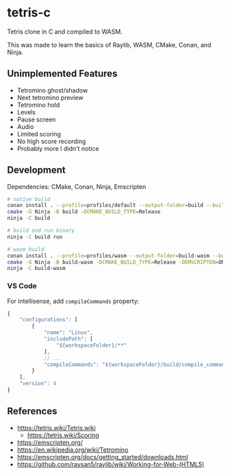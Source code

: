 # tetris-c

Tetris clone in C and compiled to WASM.

This was made to learn the basics of Raylib, WASM, CMake, Conan, and Ninja.

## Unimplemented Features

- Tetromino ghost/shadow
- Next tetromino preview
- Tetromino hold
- Levels
- Pause screen
- Audio
- Limited scoring
- No high score recording
- Probably more I didn't notice

## Development

Dependencies: CMake, Conan, Ninja, Emscripten

```sh
# native build
conan install . --profile=profiles/default --output-folder=build --build=missing
cmake -G Ninja -B build -DCMAKE_BUILD_TYPE=Release
ninja -C build

# build and run binary
ninja -C build run
```

```sh
# wasm build
conan install . --profile=profiles/wasm --output-folder=build-wasm --build=missing
cmake -G Ninja -B build-wasm -DCMAKE_BUILD_TYPE=Release -DEMSCRIPTEN=ON
ninja -C build-wasm
```

### VS Code

For intellisense, add `compileCommands` property:

```js
{
    "configurations": [
        {
            "name": "Linux",
            "includePath": [
                "${workspaceFolder}/**"
            ],
            // ...
            "compileCommands": "${workspaceFolder}/build/compile_commands.json"
        }
    ],
    "version": 4
}
```

## References

- https://tetris.wiki/Tetris.wiki
  - https://tetris.wiki/Scoring
- https://emscripten.org/
- https://en.wikipedia.org/wiki/Tetromino
- https://emscripten.org/docs/getting_started/downloads.html
- https://github.com/raysan5/raylib/wiki/Working-for-Web-(HTML5)
